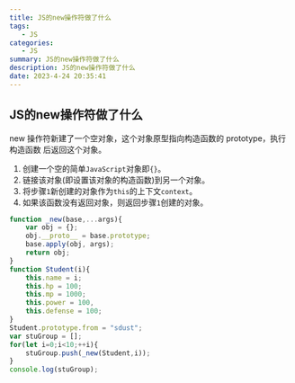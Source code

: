 ```yaml
---
title: JS的new操作符做了什么
tags: 
   - JS
categories: 
   - JS
summary: JS的new操作符做了什么
description: JS的new操作符做了什么
date: 2023-4-24 20:35:41
---
```






## JS的new操作符做了什么

new 操作符新建了一个空对象，这个对象原型指向构造函数的 prototype，执行构造函数 后返回这个对象。



1. 创建一个空的简单`JavaScript`对象即`{}`。
2. 链接该对象(即设置该对象的构造函数)到另一个对象。
3. 将步骤`1`新创建的对象作为`this`的上下文`context`。
4. 如果该函数没有返回对象，则返回步骤`1`创建的对象。



```javascript
function _new(base,...args){
    var obj = {};
    obj.__proto__ = base.prototype;
    base.apply(obj, args);
    return obj;
}
function Student(i){
    this.name = i;
    this.hp = 100;
    this.mp = 1000;
    this.power = 100,
    this.defense = 100;
}
Student.prototype.from = "sdust";
var stuGroup = [];
for(let i=0;i<10;++i){
    stuGroup.push(_new(Student,i));
}
console.log(stuGroup);

```

